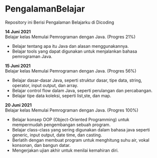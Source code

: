 # PengalamanBelajar
Repository ini Berisi Pengalaman Belajarku di Dicoding

**14 Juni 2021** <br>
Belajar kelas Memulai Pemrograman dengan Java. (Progres 21%)
  * Belajar tentang apa itu Java dan alasan menggunakannya.
  * Belajar tools yang dapat digunakan untuk menjalankan bahasa pemrograman Java.

**15 Juni 2021** <br>
Belajar kelas Memulai Pemrograman dengan Java. (Progres 56%)
  * Belajar dasar-dasar Java, seperti struktur dasar, tipe data, string, operator, input output, dan array.
  * Belajar control flow dalam Java, seperti perulangan dan percabangan.
  * Belajar tipe data koleksi, seperti list,ste, dan map.

**20 Juni 2021** <br>
Belajar kelas Memulai Pemrograman dengan Java. (Progres 100%)
  * Belajar konsep OOP (Object-Oriented Programming) untuk mempermudah pengembangan sebuah program.
  * Belajar class-class yang sering digunakan dalam bahasa java seperti generic, input output, date time, dan casting.
  * Berlatih dengan membuat program untuk menghitung suhu air, vokal konsonan, dan bangun datar.
  * Mengerjakan ujian akhir untuk menilai kemahiran diri.
